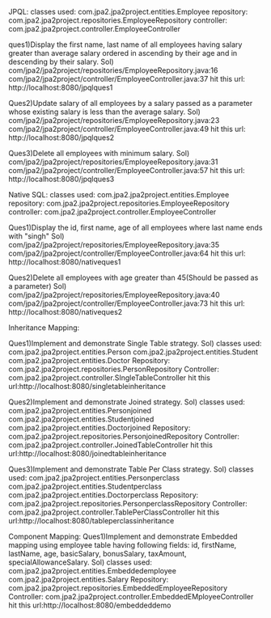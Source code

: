 JPQL: 
classes used: com.jpa2.jpa2project.entities.Employee
repository: com.jpa2.jpa2project.repositories.EmployeeRepository
controller: com.jpa2.jpa2project.controller.EmployeeController

ques1)Display the first name, last name of all employees having salary greater than average salary ordered in ascending by their age and in descending by their salary.
Sol)  com/jpa2/jpa2project/repositories/EmployeeRepository.java:16
          com/jpa2/jpa2project/controller/EmployeeController.java:37
          hit this url: http://localhost:8080/jpqlques1

Ques2)Update salary of all employees by a salary passed as a parameter whose existing salary is less than the average salary.
Sol)  com/jpa2/jpa2project/repositories/EmployeeRepository.java:23
      com/jpa2/jpa2project/controller/EmployeeController.java:49
      hit this url: http://localhost:8080/jpqlques2
      
Ques3)Delete all employees with minimum salary.
Sol)  com/jpa2/jpa2project/repositories/EmployeeRepository.java:31
      com/jpa2/jpa2project/controller/EmployeeController.java:57
      hit this url: http://localhost:8080/jpqlques3
      
Native SQL:
classes used: com.jpa2.jpa2project.entities.Employee
repository: com.jpa2.jpa2project.repositories.EmployeeRepository
controller: com.jpa2.jpa2project.controller.EmployeeController

Ques1)Display the id, first name, age of all employees where last name ends with "singh"
Sol)  com/jpa2/jpa2project/repositories/EmployeeRepository.java:35
      com/jpa2/jpa2project/controller/EmployeeController.java:64
      hit this url: http://localhost:8080/nativeques1
 
Ques2)Delete all employees with age greater than 45(Should be passed as a parameter)
Sol)  com/jpa2/jpa2project/repositories/EmployeeRepository.java:40
      com/jpa2/jpa2project/controller/EmployeeController.java:73
      hit this url: http://localhost:8080/nativeques2
      
Inheritance Mapping:

Ques1)Implement and demonstrate Single Table strategy.
Sol)  classes used:
      com.jpa2.jpa2project.entities.Person
      com.jpa2.jpa2project.entities.Student
      com.jpa2.jpa2project.entities.Doctor
      Repository:
      com.jpa2.jpa2project.repositories.PersonRepository
      Controller:
      com.jpa2.jpa2project.controller.SIngleTableController
      hit this url:http://localhost:8080/singletableinheritance
  
Ques2)Implement and demonstrate Joined strategy.
Sol) classes used:
     com.jpa2.jpa2project.entities.Personjoined
     com.jpa2.jpa2project.entities.Studentjoined
     com.jpa2.jpa2project.entities.Doctorjoined
     Repository:
     com.jpa2.jpa2project.repositories.PersonjoinedRepository
     Controller:
     com.jpa2.jpa2project.controller.JoinedTableController
     hit this url:http://localhost:8080/joinedtableinheritance
     
Ques3)Implement and demonstrate Table Per Class strategy.
Sol) classes used:
     com.jpa2.jpa2project.entities.Personperclass
     com.jpa2.jpa2project.entities.Studentperclass
     com.jpa2.jpa2project.entities.Doctorperclass
     Repository:
     com.jpa2.jpa2project.repositories.PersonperclassRepository
     Controller:
     com.jpa2.jpa2project.controller.TablePerClassController
     hit this url:http://localhost:8080/tableperclassinheritance
     
Component Mapping:
Ques1)Implement and demonstrate Embedded mapping using employee table having following fields: id, firstName, lastName, age, basicSalary, bonusSalary, taxAmount, specialAllowanceSalary.
Sol)  classes used: 
      com.jpa2.jpa2project.entities.Embeddedemployee
      com.jpa2.jpa2project.entities.Salary
      Repository:
      com.jpa2.jpa2project.repositories.EmbeddedEmployeeRepository
      Controller:
      com.jpa2.jpa2project.controller.EmbeddedEMployeeController
      hit this url:http://localhost:8080/embeddeddemo
          
